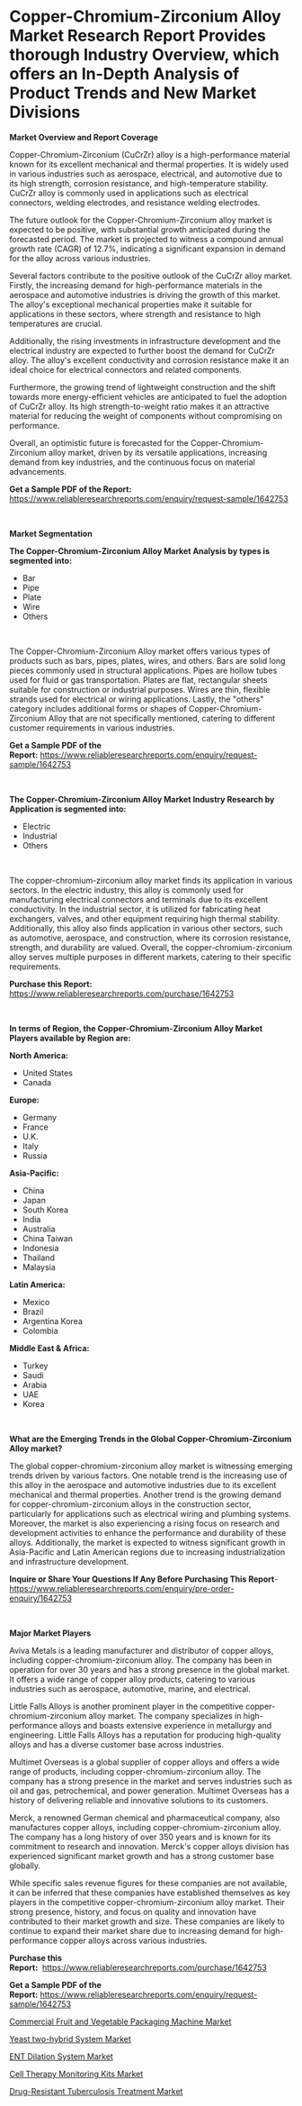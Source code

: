 <p><h1>Copper-Chromium-Zirconium Alloy Market Research Report Provides thorough Industry Overview, which offers an In-Depth Analysis of Product Trends and New Market Divisions</h1></p><p><strong>Market Overview and Report Coverage</strong></p>
<p><p>Copper-Chromium-Zirconium (CuCrZr) alloy is a high-performance material known for its excellent mechanical and thermal properties. It is widely used in various industries such as aerospace, electrical, and automotive due to its high strength, corrosion resistance, and high-temperature stability. CuCrZr alloy is commonly used in applications such as electrical connectors, welding electrodes, and resistance welding electrodes.</p><p>The future outlook for the Copper-Chromium-Zirconium alloy market is expected to be positive, with substantial growth anticipated during the forecasted period. The market is projected to witness a compound annual growth rate (CAGR) of 12.7%, indicating a significant expansion in demand for the alloy across various industries.</p><p>Several factors contribute to the positive outlook of the CuCrZr alloy market. Firstly, the increasing demand for high-performance materials in the aerospace and automotive industries is driving the growth of this market. The alloy's exceptional mechanical properties make it suitable for applications in these sectors, where strength and resistance to high temperatures are crucial.</p><p>Additionally, the rising investments in infrastructure development and the electrical industry are expected to further boost the demand for CuCrZr alloy. The alloy's excellent conductivity and corrosion resistance make it an ideal choice for electrical connectors and related components.</p><p>Furthermore, the growing trend of lightweight construction and the shift towards more energy-efficient vehicles are anticipated to fuel the adoption of CuCrZr alloy. Its high strength-to-weight ratio makes it an attractive material for reducing the weight of components without compromising on performance.</p><p>Overall, an optimistic future is forecasted for the Copper-Chromium-Zirconium alloy market, driven by its versatile applications, increasing demand from key industries, and the continuous focus on material advancements.</p></p>
<p><strong>Get a Sample PDF of the Report:</strong> <a href="https://www.reliableresearchreports.com/enquiry/request-sample/1642753">https://www.reliableresearchreports.com/enquiry/request-sample/1642753</a></p>
<p>&nbsp;</p>
<p><strong>Market Segmentation</strong></p>
<p><strong>The Copper-Chromium-Zirconium Alloy Market Analysis by types is segmented into:</strong></p>
<p><ul><li>Bar</li><li>Pipe</li><li>Plate</li><li>Wire</li><li>Others</li></ul></p>
<p>&nbsp;</p>
<p><p>The Copper-Chromium-Zirconium Alloy market offers various types of products such as bars, pipes, plates, wires, and others. Bars are solid long pieces commonly used in structural applications. Pipes are hollow tubes used for fluid or gas transportation. Plates are flat, rectangular sheets suitable for construction or industrial purposes. Wires are thin, flexible strands used for electrical or wiring applications. Lastly, the "others" category includes additional forms or shapes of Copper-Chromium-Zirconium Alloy that are not specifically mentioned, catering to different customer requirements in various industries.</p></p>
<p><strong>Get a Sample PDF of the Report:</strong>&nbsp;<a href="https://www.reliableresearchreports.com/enquiry/request-sample/1642753">https://www.reliableresearchreports.com/enquiry/request-sample/1642753</a></p>
<p>&nbsp;</p>
<p><strong>The Copper-Chromium-Zirconium Alloy Market Industry Research by Application is segmented into:</strong></p>
<p><ul><li>Electric</li><li>Industrial</li><li>Others</li></ul></p>
<p>&nbsp;</p>
<p><p>The copper-chromium-zirconium alloy market finds its application in various sectors. In the electric industry, this alloy is commonly used for manufacturing electrical connectors and terminals due to its excellent conductivity. In the industrial sector, it is utilized for fabricating heat exchangers, valves, and other equipment requiring high thermal stability. Additionally, this alloy also finds application in various other sectors, such as automotive, aerospace, and construction, where its corrosion resistance, strength, and durability are valued. Overall, the copper-chromium-zirconium alloy serves multiple purposes in different markets, catering to their specific requirements.</p></p>
<p><strong>Purchase this Report:</strong>&nbsp; <a href="https://www.reliableresearchreports.com/purchase/1642753">https://www.reliableresearchreports.com/purchase/1642753</a></p>
<p>&nbsp;</p>
<p><strong>In terms of Region, the Copper-Chromium-Zirconium Alloy Market Players available by Region are:</strong></p>
<p>
    <p> <strong> North America: </strong>
        <ul>
            <li>United States</li>
            <li>Canada</li>
        </ul>
        </p> 
    <p> <strong> Europe: </strong>
        <ul>
            <li>Germany</li>
            <li>France</li>
            <li>U.K.</li>
            <li>Italy</li>
            <li>Russia</li>
        </ul>
        </p> 
    <p> <strong> Asia-Pacific: </strong>
        <ul>
            <li>China</li>
            <li>Japan</li>
            <li>South Korea</li>
            <li>India</li>
            <li>Australia</li>
            <li>China Taiwan</li>
            <li>Indonesia</li>
            <li>Thailand</li>
            <li>Malaysia</li>
        </ul>
        </p> 
    <p> <strong> Latin America: </strong>
        <ul>
            <li>Mexico</li>
            <li>Brazil</li>
            <li>Argentina Korea</li>
            <li>Colombia</li>
        </ul>
        </p> 
    <p> <strong> Middle East & Africa: </strong>
        <ul>
            <li>Turkey</li>
            <li>Saudi</li>
            <li>Arabia</li>
            <li>UAE</li>
            <li>Korea</li>
        </ul>
    </p>
    </p>
<p>&nbsp;</p>
<p><strong>What are the Emerging Trends in the Global Copper-Chromium-Zirconium Alloy market?</strong></p>
<p><p>The global copper-chromium-zirconium alloy market is witnessing emerging trends driven by various factors. One notable trend is the increasing use of this alloy in the aerospace and automotive industries due to its excellent mechanical and thermal properties. Another trend is the growing demand for copper-chromium-zirconium alloys in the construction sector, particularly for applications such as electrical wiring and plumbing systems. Moreover, the market is also experiencing a rising focus on research and development activities to enhance the performance and durability of these alloys. Additionally, the market is expected to witness significant growth in Asia-Pacific and Latin American regions due to increasing industrialization and infrastructure development.</p></p>
<p><strong>Inquire or Share Your Questions If Any Before Purchasing This Report</strong>- <a href="https://www.reliableresearchreports.com/enquiry/pre-order-enquiry/1642753">https://www.reliableresearchreports.com/enquiry/pre-order-enquiry/1642753</a></p>
<p>&nbsp;</p>
<p><strong>Major Market Players</strong></p>
<p><p>Aviva Metals is a leading manufacturer and distributor of copper alloys, including copper-chromium-zirconium alloy. The company has been in operation for over 30 years and has a strong presence in the global market. It offers a wide range of copper alloy products, catering to various industries such as aerospace, automotive, marine, and electrical.</p><p>Little Falls Alloys is another prominent player in the competitive copper-chromium-zirconium alloy market. The company specializes in high-performance alloys and boasts extensive experience in metallurgy and engineering. Little Falls Alloys has a reputation for producing high-quality alloys and has a diverse customer base across industries.</p><p>Multimet Overseas is a global supplier of copper alloys and offers a wide range of products, including copper-chromium-zirconium alloy. The company has a strong presence in the market and serves industries such as oil and gas, petrochemical, and power generation. Multimet Overseas has a history of delivering reliable and innovative solutions to its customers.</p><p>Merck, a renowned German chemical and pharmaceutical company, also manufactures copper alloys, including copper-chromium-zirconium alloy. The company has a long history of over 350 years and is known for its commitment to research and innovation. Merck's copper alloys division has experienced significant market growth and has a strong customer base globally.</p><p>While specific sales revenue figures for these companies are not available, it can be inferred that these companies have established themselves as key players in the competitive copper-chromium-zirconium alloy market. Their strong presence, history, and focus on quality and innovation have contributed to their market growth and size. These companies are likely to continue to expand their market share due to increasing demand for high-performance copper alloys across various industries.</p></p>
<p><strong>Purchase this Report:</strong>&nbsp;&nbsp;<a href="https://www.reliableresearchreports.com/purchase/1642753">https://www.reliableresearchreports.com/purchase/1642753</a></p>
<p></p>
<p><strong>Get a Sample PDF of the Report:</strong>&nbsp;<a href="https://www.reliableresearchreports.com/enquiry/request-sample/1642753">https://www.reliableresearchreports.com/enquiry/request-sample/1642753</a></p>
<p><p><a href="https://medium.com/@birdielynch645/commercial-fruit-and-vegetable-packaging-machine-market-report-reveals-the-latest-trends-and-growth-6dc3b53202c5">Commercial Fruit and Vegetable Packaging Machine Market</a></p><p><a href="https://medium.com/@kelsitorphy644/yeast-two-hybrid-system-market-the-key-to-successful-business-strategy-forecast-till-2030-98ec3eb09482">Yeast two-hybrid System Market</a></p><p><a href="https://medium.com/@boydsmitham726/ent-dilation-system-market-report-reveals-the-latest-trends-and-growth-opportunities-of-this-market-2c48cb565d29">ENT Dilation System Market</a></p><p><a href="https://medium.com/@jerrodhilll68/cell-therapy-monitoring-kits-market-size-reveals-the-best-marketing-channels-in-global-industry-8c881e7ec0de">Cell Therapy Monitoring Kits Market</a></p><p><a href="https://medium.com/@royalhoeger626/drug-resistant-tuberculosis-treatment-market-analysis-its-cagr-market-segmentation-and-global-b186b2437f17">Drug-Resistant Tuberculosis Treatment Market</a></p></p>